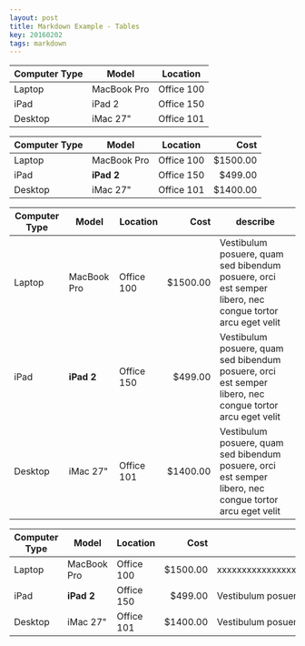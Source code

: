 ```yaml
---
layout: post
title: Markdown Example - Tables
key: 20160202
tags: markdown
---
```


Computer Type | Model       | Location
------------- | ----------- | -----------------
Laptop        | MacBook Pro | Office 100
iPad          | iPad 2      | Office 150
Desktop       | iMac 27"    | Office 101

Computer Type | Model       | Location          | Cost
------------- | ----------- | ----------------- | ---------:
Laptop        | MacBook Pro | Office 100        | $1500.00
iPad          | **iPad 2**  | Office 150        | $499.00
Desktop       | iMac 27"    | Office 101        | $1400.00

Computer Type | Model       | Location          | Cost       | describe
------------- | ----------- | ----------------- | ---------: | -----------------------
Laptop        | MacBook Pro | Office 100        | $1500.00   | Vestibulum posuere, quam sed bibendum posuere, orci est semper libero, nec congue tortor arcu eget velit
iPad          | **iPad 2**  | Office 150        | $499.00    | Vestibulum posuere, quam sed bibendum posuere, orci est semper libero, nec congue tortor arcu eget velit
Desktop       | iMac 27"    | Office 101        | $1400.00   | Vestibulum posuere, quam sed bibendum posuere, orci est semper libero, nec congue tortor arcu eget velit

Computer Type | Model       | Location          | Cost       | describe
------------- | ----------- | ----------------- | ---------: | -----------------------
Laptop        | MacBook Pro | Office 100        | $1500.00   | xxxxxxxxxxxxxxxxxxxxxxxxxxxxxxxxxxxxxxxxixixxixiixxxxxxxxxxxxxxxxxxxxxxxxxxxxxxxxxxxxxxxxxixixxixiix
iPad          | **iPad 2**  | Office 150        | $499.00    | Vestibulum posuere, quam sed bibendum posuere, orci est semper libero, nec congue tortor arcu eget velit
Desktop       | iMac 27"    | Office 101        | $1400.00   | Vestibulum posuere, quam sed bibendum posuere, orci est semper libero, nec congue tortor arcu eget velit